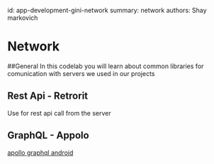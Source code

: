 id: app-development-gini-network
summary: network
authors: Shay markovich

# Network

<!-- ------------------------ -->
##General
In this codelab you will learn about common libraries for comunication with servers we used in our projects

<!-- ------------------------ -->
## Rest Api - Retrorit
Use for rest api call from the server


<!-- ------------------------ -->
## GraphQL - Appolo
[apollo graphql android](https://www.apollographql.com/docs/android/)